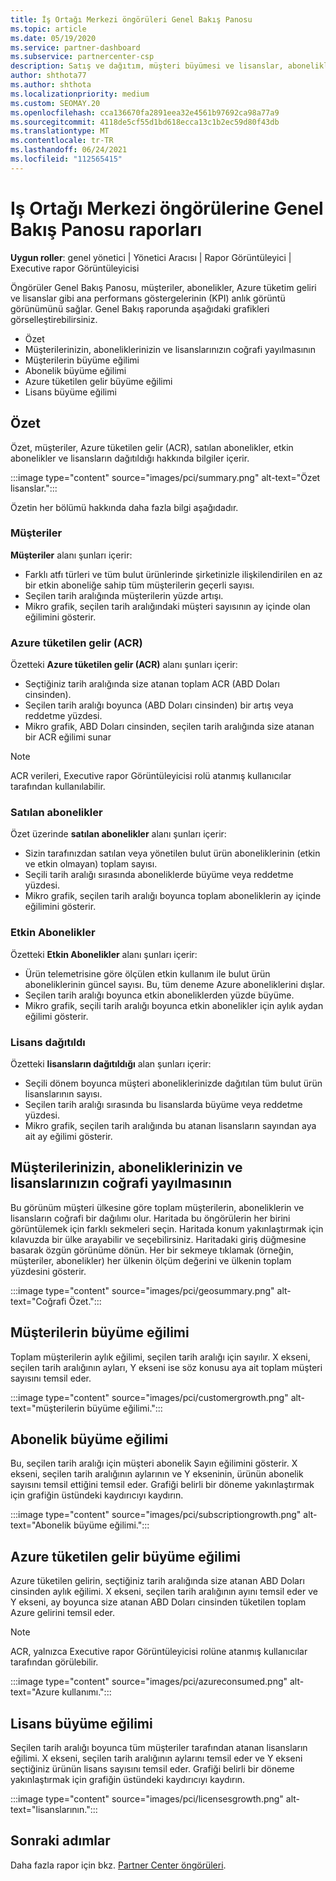 ```yaml
---
title: İş Ortağı Merkezi öngörüleri Genel Bakış Panosu
ms.topic: article
ms.date: 05/19/2020
ms.service: partner-dashboard
ms.subservice: partnercenter-csp
description: Satış ve dağıtım, müşteri büyümesi ve lisanslar, abonelikler ve Azure tüketimiyle gelir artışını nasıl yapmakta olduğumun bir anlık görüntüsüne bakın.
author: shthota77
ms.author: shthota
ms.localizationpriority: medium
ms.custom: SEOMAY.20
ms.openlocfilehash: cca136670fa2891eea32e4561b97692ca98a77a9
ms.sourcegitcommit: 4118de5cf55d1bd618ecca13c1b2ec59d80f43db
ms.translationtype: MT
ms.contentlocale: tr-TR
ms.lasthandoff: 06/24/2021
ms.locfileid: "112565415"
---
```

# <a name="overview-dashboard-reports-available-in-partner-center-insights"></a>Iş Ortağı Merkezi öngörülerine Genel Bakış Panosu raporları
 
**Uygun roller**: genel yönetici | Yönetici Aracısı | Rapor Görüntüleyici | Executive rapor Görüntüleyicisi

Öngörüler Genel Bakış Panosu, müşteriler, abonelikler, Azure tüketim geliri ve lisanslar gibi ana performans göstergelerinin (KPI) anlık görüntü görünümünü sağlar. Genel Bakış raporunda aşağıdaki grafikleri görselleştirebilirsiniz.

- Özet  
- Müşterilerinizin, aboneliklerinizin ve lisanslarınızın coğrafi yayılmasının  
- Müşterilerin büyüme eğilimi 
- Abonelik büyüme eğilimi 
- Azure tüketilen gelir büyüme eğilimi 
- Lisans büyüme eğilimi 

## <a name="summary"></a>Özet

Özet, müşteriler, Azure tüketilen gelir (ACR), satılan abonelikler, etkin abonelikler ve lisansların dağıtıldığı hakkında bilgiler içerir. 

:::image type="content" source="images/pci/summary.png" alt-text="Özet lisanslar.":::

Özetin her bölümü hakkında daha fazla bilgi aşağıdadır.

### <a name="customers"></a>Müşteriler

**Müşteriler** alanı şunları içerir:

- Farklı atfı türleri ve tüm bulut ürünlerinde şirketinizle ilişkilendirilen en az bir etkin aboneliğe sahip tüm müşterilerin geçerli sayısı.
- Seçilen tarih aralığında müşterilerin yüzde artışı.
- Mikro grafik, seçilen tarih aralığındaki müşteri sayısının ay içinde olan eğilimini gösterir.

### <a name="azure-consumed-revenue-acr"></a>Azure tüketilen gelir (ACR)

Özetteki **Azure tüketilen gelir (ACR)** alanı şunları içerir:

- Seçtiğiniz tarih aralığında size atanan toplam ACR (ABD Doları cinsinden).
- Seçilen tarih aralığı boyunca (ABD Doları cinsinden) bir artış veya reddetme yüzdesi.
- Mikro grafik, ABD Doları cinsinden, seçilen tarih aralığında size atanan bir ACR eğilimi sunar 

> [!NOTE]
> ACR verileri, Executive rapor Görüntüleyicisi rolü atanmış kullanıcılar tarafından kullanılabilir.
 
### <a name="subscriptions-sold"></a>Satılan abonelikler

Özet üzerinde **satılan abonelikler** alanı şunları içerir:

- Sizin tarafınızdan satılan veya yönetilen bulut ürün aboneliklerinin (etkin ve etkin olmayan) toplam sayısı.  
- Seçili tarih aralığı sırasında aboneliklerde büyüme veya reddetme yüzdesi.
- Mikro grafik, seçilen tarih aralığı boyunca toplam aboneliklerin ay içinde eğilimini gösterir.

### <a name="active-subscriptions"></a>Etkin Abonelikler

Özetteki **Etkin Abonelikler** alanı şunları içerir:

- Ürün telemetrisine göre ölçülen etkin kullanım ile bulut ürün aboneliklerinin güncel sayısı. Bu, tüm deneme Azure aboneliklerini dışlar.  
- Seçilen tarih aralığı boyunca etkin aboneliklerden yüzde büyüme.
- Mikro grafik, seçili tarih aralığı boyunca etkin abonelikler için aylık aydan eğilimi gösterir.
 
### <a name="licenses-deployed"></a>Lisans dağıtıldı

Özetteki **lisansların dağıtıldığı** alan şunları içerir:
 
- Seçili dönem boyunca müşteri aboneliklerinizde dağıtılan tüm bulut ürün lisanslarının sayısı. 
- Seçilen tarih aralığı sırasında bu lisanslarda büyüme veya reddetme yüzdesi. 
- Mikro grafik, seçilen tarih aralığında bu atanan lisansların sayından aya ait ay eğilimi gösterir.

## <a name="geographical-spread-of-your-customers-subscriptions-and-licenses"></a>Müşterilerinizin, aboneliklerinizin ve lisanslarınızın coğrafi yayılmasının

Bu görünüm müşteri ülkesine göre toplam müşterilerin, aboneliklerin ve lisansların coğrafi bir dağılımı olur. Haritada bu öngörülerin her birini görüntülemek için farklı sekmeleri seçin. Haritada konum yakınlaştırmak için kılavuzda bir ülke arayabilir ve seçebilirsiniz. Haritadaki giriş düğmesine basarak özgün görünüme dönün. Her bir sekmeye tıklamak (örneğin, müşteriler, abonelikler) her ülkenin ölçüm değerini ve ülkenin toplam yüzdesini gösterir.  

:::image type="content" source="images/pci/geosummary.png" alt-text="Coğrafi Özet.":::

## <a name="customers-growth-trend"></a>Müşterilerin büyüme eğilimi

Toplam müşterilerin aylık eğilimi, seçilen tarih aralığı için sayılır. X ekseni, seçilen tarih aralığının ayları, Y ekseni ise söz konusu aya ait toplam müşteri sayısını temsil eder. 

:::image type="content" source="images/pci/customergrowth.png" alt-text="müşterilerin büyüme eğilimi.":::

## <a name="subscriptions-growth-trend"></a>Abonelik büyüme eğilimi

Bu, seçilen tarih aralığı için müşteri abonelik Sayın eğilimini gösterir. X ekseni, seçilen tarih aralığının aylarının ve Y ekseninin, ürünün abonelik sayısını temsil ettiğini temsil eder. Grafiği belirli bir döneme yakınlaştırmak için grafiğin üstündeki kaydırıcıyı kaydırın. 

:::image type="content" source="images/pci/subscriptiongrowth.png" alt-text="Abonelik büyüme eğilimi.":::

## <a name="azure-consumed-revenue-growth-trend"></a>Azure tüketilen gelir büyüme eğilimi

Azure tüketilen gelirin, seçtiğiniz tarih aralığında size atanan ABD Doları cinsinden aylık eğilimi. X ekseni, seçilen tarih aralığının ayını temsil eder ve Y ekseni, ay boyunca size atanan ABD Doları cinsinden tüketilen toplam Azure gelirini temsil eder.

> [!NOTE]
> ACR, yalnızca Executive rapor Görüntüleyicisi rolüne atanmış kullanıcılar tarafından görülebilir. 

:::image type="content" source="images/pci/azureconsumed.png" alt-text="Azure kullanımı.":::

## <a name="licenses-growth-trend"></a>Lisans büyüme eğilimi
 
Seçilen tarih aralığı boyunca tüm müşteriler tarafından atanan lisansların eğilimi. X ekseni, seçilen tarih aralığının aylarını temsil eder ve Y ekseni seçtiğiniz ürünün lisans sayısını temsil eder. Grafiği belirli bir döneme yakınlaştırmak için grafiğin üstündeki kaydırıcıyı kaydırın.  

:::image type="content" source="images/pci/licensesgrowth.png" alt-text="lisanslarının.":::

## <a name="next-steps"></a>Sonraki adımlar

Daha fazla rapor için bkz. [Partner Center öngörüleri](partner-center-insights.md).
